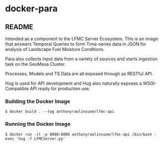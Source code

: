 # docker-para

## README

Intended as a component to the LFMC Server Ecosystem. This is an image that answers Temporal Queries to form Time-series data in JSON for analysis of Landscape Fuel Moisture Conditions.

Para also collects input data from a variety of sources and starts ingestion task on the GeoMesa Cluster.

Processes, Models and TS Data are all exposed through as RESTful API.

Hug is used for API development and Hug also naturally exposes a WSGI-Compatible API ready for production use.

### Building the Docker Image
    $ docker build . --tag anthonyrawlinsuom/lfmc-api

### Running the Docker Image
    $ docker run -it -p 8000:8000 anthonyrawlinsuom/lfmc-api /bin/bash -exec 'hug -f LFMCServer.py'
